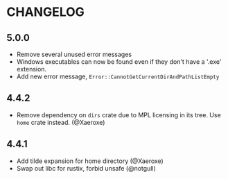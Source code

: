 # CHANGELOG

## 5.0.0

- Remove several unused error messages
- Windows executables can now be found even if they don't have a '.exe' extension.
- Add new error message, `Error::CannotGetCurrentDirAndPathListEmpty`

## 4.4.2

- Remove dependency on `dirs` crate due to MPL licensing in its tree. Use `home` crate instead. (@Xaeroxe)

## 4.4.1

- Add tilde expansion for home directory (@Xaeroxe)
- Swap out libc for rustix, forbid unsafe (@notgull)
